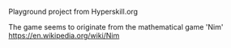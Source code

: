 Playground project from Hyperskill.org

The game seems to originate from the mathematical game 'Nim' https://en.wikipedia.org/wiki/Nim
